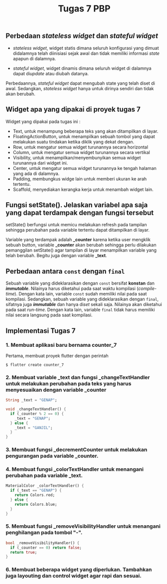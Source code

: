 <div align="center" style="padding-bottom: 10px">
<h1>Tugas 7 PBP</h1>
</div>

## Perbedaan _stateless widget_ dan _stateful widget_

- _stateless widget_, widget statis dimana seluruh konfigurasi yang dimuat didalamnya telah diinisiasi sejak awal dan tidak memiliki informasi _state_ apapun di dalamnya.

- _stateful widget_, widget dinamis dimana seluruh widget di dalamnya dapat di*update* atau diubah datanya.

Perbedaannya, _stateful widget_ dapat mengubah state yang telah diset di awal. Sedangkan, _stateless widget_ hanya untuk dirinya sendiri dan tidak akan berubah.

## Widget apa yang dipakai di proyek tugas 7

Widget yang dipakai pada tugas ini :

- Text, untuk menampung beberapa teks yang akan ditampilkan di layar.
- FloatingActionButton, untuk menampilkan sebuah tombol yang dapat melakukan suatu tindakan ketika diklik yang dekat dengan.
- Row, untuk mengatur semua widget turunannya secara horizontal
- Column, untuk mengatur semua widget turunannya secara vertikal
- Visibility, untuk menampilkan/menyembunyikan semua widget turunannya dari widget ini.
- Center, untuk mengatur semua widget turunannya ke tengah halaman yang ada di dalamnya.
- Padding, membungkus widge lain untuk memberi ukuran ke arah tertentu.
- Scaffold, menyediakan kerangka kerja untuk menambah widget lain.

## Fungsi setState(). Jelaskan variabel apa saja yang dapat terdampak dengan fungsi tersebut

setState() berfungsi untuk memicu melakukan refresh pada tampilan sehingga perubahan pada variable tertentu dapat ditampilkan di layar.

Variable yang terdampak adalah **\_counter** karena ketika user mengklik sebuah button, variable **\_counter** akan berubah sehingga perlu dilakukan pemanggilan setState() agar tampilan di layar menampilkan variable yang telah berubah. Begitu juga dengan variable **\_text**.

## Perbedaan antara `const` dengan `final`

Sebuah variable yang dideklarasikan dengan `const` bersifat **konstan** dan **_immutable_**. Nilainya harus diketahui pada saat waktu kompilasi (_compile-time_). Dengan kata lain, variable `const` sudah memiliki nilai pada saat kompilasi. Sedangkan, sebuah variable yang dideklarasikan dengan `final`, sifatnya juga **_immutable_** dan hanya di*set* sekali saja. Nilainya akan diketahui pada saat _run-time_. Dengan kata lain, variable `final` tidak harus memiliki nilai secara langsung pada saat kompilasi.

## Implementasi Tugas 7

### **1.** Membuat aplikasi baru bernama **counter_7**

Pertama, membuat proyek flutter dengan perintah

```shell
$ flutter create counter_7
```

### **2.** Membuat variable **\_text** dan fungsi **\_changeTextHandler** untuk melakukan perubahan pada teks yang harus menyesuaikan dengan variable **\_counter**

```dart
String _text = "GENAP";

void _changeTextHandler() {
  if (_counter % 2 == 0) {
    _text = "GENAP";
  } else {
    _text = "GANJIL";
  }
}
```

### **3.** Membuat fungsi **\_decrementCounter** untuk melakukan pengurangan pada variable **\_counter**.

### **4.** Membuat fungsi **\_colorTextHandler** untuk menangani perubahan pada variable **\_text**.

```dart
MaterialColor _colorTextHandler() {
  if (_text == "GENAP") {
    return Colors.red;
  } else {
    return Colors.blue;
  }
}
```

### **5.** Membuat fungsi **\_removeVisibilityHandler** untuk menangani penghilangan pada tombol "-".

```dart
bool _removeVisibilityHandler() {
  if (_counter == 0) return false;
  return true;
}
```

### **6.** Membuat beberapa widget yang diperlukan. Tambahkan juga layouting dan control widget agar rapi dan sesuai.

